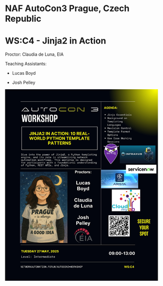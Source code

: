 # NAF AutoCon3 Prague, Czech Republic 
# WS:C4 - Jinja2 in Action
Proctor: Claudia de Luna, EIA

Teaching Assistants:
- Lucas Boyd 

- Josh Pelley 

![WSC4_v6](images/WSC4_v6.jpg)